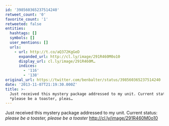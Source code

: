 ```yaml
---
id: '398560365237514240'
retweet_count: '0'
favorite_count: '1'
retweeted: false
entities:
  hashtags: []
  symbols: []
  user_mentions: []
  urls:
    - url: http://t.co/aQ372KgGeD
      expanded_url: http://cl.ly/image/291R460M0o10
      display_url: cl.ly/image/291R460M…
      indices:
        - '116'
        - '138'
original_url: https://twitter.com/benbalter/status/398560365237514240
date: '2013-11-07T21:19:30.000Z'
title: >-
  Just received this mystery package addressed to my unit. Current status:
  *please be a toaster, pleas…
---
```


Just received this mystery package addressed to my unit. Current status: *please be a toaster, please be a toaster* http://cl.ly/image/291R460M0o10